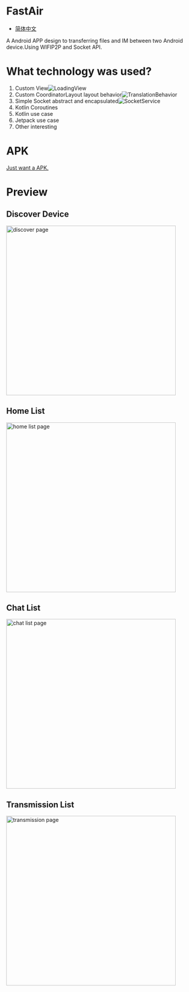 # FastAir
* [简体中文](https://github.com/hongui/FastAir/blob/master/README_zh-CN.md)

A Android APP design to transferring files and IM between two Android device.Using WIFIP2P and Socket API.

# What technology was used?
1. Custom View![LoadingView](https://github.com/hongui/FastAir/blob/master/app/src/main/java/com/mob/lee/fastair/view/LoadView.kt)
2. Custom CoordinatorLayout layout behavior![TranslationBehavior](https://github.com/hongui/FastAir/blob/master/app/src/main/java/com/mob/lee/fastair/view/TranslationBehavior.kt)
3. Simple Socket abstract and encapsulated![SocketService](https://github.com/hongui/FastAir/blob/master/app/src/main/java/com/mob/lee/fastair/io/SocketService.kt)
4. Kotlin Coroutines
5. Kotlin use case
6. Jetpack use case
7. Other interesting

# APK
[Just want a APK.](https://github.com/hongui/FastAir/releases)

# Preview
## Discover Device

<img width="450" src="Screenshots/discover.png" alt="discover page" />

## Home List

<img width="450" src="Screenshots/list.png" alt="home list page" />

## Chat List

<img width="450" src="Screenshots/chat.png" alt="chat list page" />

## Transmission List

<img width="450" src="Screenshots/file.png" alt="transmission page" />
